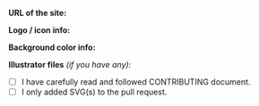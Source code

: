<!--
🔔 If you're SUBMITTING ICON, read this PR template carefully and follow the instructions!
     - But If your pull request DOESN'T relate to icon submissions, you can ignore all of this and make PR from scratch.

======= PR TITLE RECOMMENTATIONS =======
> If icon with logo ➜
   ❝  New icon: icon_name_here  ❞
> If generic icon ➜
   ❝  New icon: icon_name_here (generic)  ❞
> If icon update  ➜
   ❝  Update icon: icon_name_here  ❞
-->

**URL of the site:**

<!-- ▲▲▲ REQUIRED, UNLESS it's generic icon. -->

**Logo / icon info:**

<!-- ▲▲▲ REQUIRED!

For example:
- Direct URL of the logo file / press kit page / logo resource page.
- Short info of how did you get the logo.
  > For site embedded vectors, eg. ➜
      ❝  Extracted logo with SVG Gobbler from https://example.com/exact-page  ❞
  > For image tracing, eg. ➜
      ❝  Image traced of https://example.com/logo.jpg with Vectorizer.io  ❞
> If it's generic icon ➜
    ❝  [Icon name] from Unicons / Feather / Lucide / Cryptocurrency Icons  ❞

❌ IT CANNOT BE COPY-PASTE OF THE "URL of the site or app" PART. -->

**Background color info:**

<!-- ▲▲▲ REQUIRED, UNLESS it's generic icon.

Fill this part based of this information:
- Is the color taken somewhere from the logo?
  > If YES, add this text ➜
      ❝  Background color is from the logo.  ❞
- Is color taken from the mentioned app / site? (And not from logo)
   - If YES, do either/all of these things:
      - Upload screenshot of the area where you got the color AND give URL of the page (unless it's from app)
      - Give the HTML element name (eg. #footer) AND also URL of the page. -->
      
**Illustrator files** _(if you have any):_

<!-- ▲▲▲ ADD ILLUSTRATOR FILES HERE ABOVE THIS LINE!
Zip the .ai files (Github doesn't accept .ai files as is there). -->

- [ ] I have carefully read and followed CONTRIBUTING document.
- [ ] I only added SVG(s) to the pull request.

<!-- ▲▲▲ REQUIRED!
Confirm that you have done these things.
Replace space with x inside of the brackets: [ ] ➜ [x]

After this line, you can now comment freely. Thank you for contributing and following the intructions :) -->

